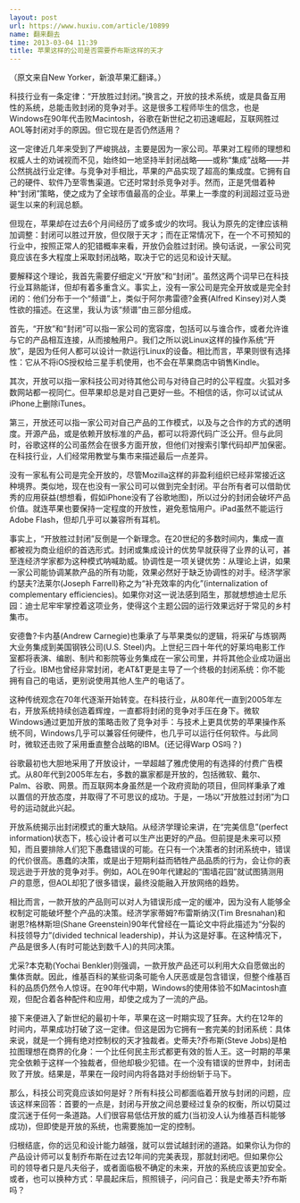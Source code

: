 ```yaml
---
layout: post
url: https://www.huxiu.com/article/10899
name: 翻来翻去
time: 2013-03-04 11:39
title: 苹果这样的公司是否需要乔布斯这样的天才
---
```

（原文来自New Yorker，新浪苹果汇翻译。）

科技行业有一条定律：“开放胜过封闭。”换言之，开放的技术系统，或是具备互用性的系统，总能击败封闭的竞争对手。这是很多工程师毕生的信念，也是Windows在90年代击败Macintosh，谷歌在新世纪之初迅速崛起，互联网胜过AOL等封闭对手的原因。但它现在是否仍然适用？

这一定律近几年来受到了严峻挑战，主要是因为一家公司。苹果对工程师的理想和权威人士的劝诫视而不见，始终如一地坚持半封闭战略——或称“集成”战略——并公然挑战行业定律。与竞争对手相比，苹果的产品实现了超高的集成度。它拥有自己的硬件、软件乃至零售渠道。它还时常封杀竞争对手。然而，正是凭借着种种“封闭”策略，使之成为了全球市值最高的企业。苹果上一季度的利润超过亚马逊诞生以来的利润总额。

但现在，苹果却在过去6个月间经历了或多或少的坎坷。我认为原先的定律应该稍加调整：封闭可以胜过开放，但仅限于天才；而在正常情况下，在一个不可预知的行业中，按照正常人的犯错概率来看，开放仍会胜过封闭。换句话说，一家公司究竟应该在多大程度上采取封闭战略，取决于它的远见和设计天赋。

要解释这个理论，我首先需要仔细定义“开放”和“封闭”。虽然这两个词早已在科技行业耳熟能详，但却有着多重含义。事实上，没有一家公司是完全开放或是完全封闭的：他们分布于一个“频谱”上，类似于阿尔弗雷德?金赛(Alfred Kinsey)对人类性欲的描述。在这里，我认为该“频谱”由三部分组成。

首先，“开放”和“封闭”可以指一家公司的宽容度，包括可以与谁合作，或者允许谁与它的产品相互连接，从而接触用户。我们之所以说Linux这样的操作系统“开放”，是因为任何人都可以设计一款运行Linux的设备。相比而言，苹果则很有选择性：它从不将iOS授权给三星手机使用，也不会在苹果商店中销售Kindle。

其次，开放可以指一家科技公司对待其他公司与对待自己时的公平程度。火狐对多数网站都一视同仁。但苹果却总是对自己更好一些。不相信的话，你可以试试从iPhone上删除iTunes。

第三，开放还可以指一家公司对自己产品的工作模式，以及与之合作的方式的透明度。开源产品，或是依赖开放标准的产品，都可以将源代码广泛公开。但与此同时，谷歌这样的公司虽然会在很多方面开放，但他们对搜索引擎代码却严加保密。在科技行业，人们经常用教堂与集市来描述最后一点差异。

没有一家私有公司是完全开放的，尽管Mozilla这样的非盈利组织已经非常接近这种境界。类似地，现在也没有一家公司可以做到完全封闭。平台所有者可以借助优秀的应用获益(想想看，假如iPhone没有了谷歌地图)，所以过分的封闭会破坏产品价值。就连苹果也要保持一定程度的开放性，避免惹恼用户。iPad虽然不能运行Adobe Flash，但却几乎可以兼容所有耳机。

事实上，“开放胜过封闭”反倒是一个新理念。在20世纪的多数时间内，集成一直都被视为商业组织的首选形式。封闭或集成设计的优势早就获得了业界的认可，甚至连经济学家都为这种模式呐喊助威。协调性是一项关键优势：从理论上讲，如果一家公司能协调某款产品的所有功能，效果必然好于缺乏协调性的对手。经济学家约瑟夫?法莱尔(Joseph Farrell)称之为“补充效率的内化”(internalization of complementary efficiencies)。如果你对这一说法感到陌生，那就想想迪士尼乐园：迪士尼牢牢掌控着这项业务，使得这个主题公园的运行效果远好于常见的乡村集市。

安德鲁?卡内基(Andrew Carnegie)也秉承了与苹果类似的逻辑，将采矿与炼钢两大业务集成到美国钢铁公司(U.S. Steel)内。上世纪三四十年代的好莱坞电影工作室都将表演、编剧、制片和影院等业务集成在一家公司里，并将其他企业成功逼出了行业。IBM也曾经非常封闭，老AT&T更是主导了一个终极的封闭系统：你不能拥有自己的电话，更别说使用其他人生产的电话了。

这种传统观念在70年代逐渐开始转变。在科技行业，从80年代一直到2005年左右，开放系统持续创造着辉煌，一直都将封闭的竞争对手压在身下。微软Windows通过更加开放的策略击败了竞争对手：与技术上更具优势的苹果操作系统不同，Windows几乎可以兼容任何硬件，也几乎可以运行任何软件。与此同时，微软还击败了采用垂直整合战略的IBM。(还记得Warp OS吗？)

谷歌最初也大胆地采用了开放设计，一举超越了雅虎使用的有选择的付费广告模式。从80年代到2005年左右，多数的赢家都是开放的，包括微软、戴尔、Palm、谷歌、网景。而互联网本身虽然是一个政府资助的项目，但同样秉承了难以置信的开放态度，并取得了不可思议的成功。于是，一场以“开放胜过封闭”为口号的运动就此兴起。

开放系统揭示出封闭模式的重大缺陷。从经济学理论来讲，在“完美信息”(perfect information)状态下，核心设计者可以生产出更好的产品。但前提是未来可以预知，而且要排除人们犯下愚蠢错误的可能。在只有一个决策者的封闭系统中，错误的代价很高。愚蠢的决策，或是出于短期利益而牺牲产品品质的行为，会让你的表现远逊于开放的竞争对手。例如，AOL在90年代建起的“围墙花园”就试图猜测用户的意愿，但AOL却犯了很多错误，最终没能融入开放网络的趋势。

相比而言，一款开放的产品则可以对人为错误形成一定的缓冲，因为没有人能够全权制定可能破坏整个产品的决策。经济学家蒂姆?布雷斯纳汉(Tim Bresnahan)和谢恩?格林斯坦(Shane Greenstein)90年代曾经在一篇论文中将此描述为“分裂的科技领导力”(divided technical leadership)，并认为这是好事。在这种情况下，产品是很多人(有时可能达到数千人)的共同决策。

尤采?本克勒(Yochai Benkler)则强调，一款开放产品还可以利用大众自愿做出的集体贡献。因此，维基百科的某些词条可能令人厌恶或是包含错误，但整个维基百科的品质仍然令人惊讶。在90年代中期，Windows的使用体验不如Macintosh直观，但配合着各种配件和应用，却使之成为了一流的产品。

接下来便进入了新世纪的最初十年，苹果在这一时期实现了狂奔。大约在12年的时间内，苹果成功打破了这一定律。但这是因为它拥有一套完美的封闭系统：具体来说，就是一个拥有绝对控制权的天才独裁者。史蒂夫?乔布斯(Steve Jobs)是柏拉图理想在商界的化身：一个比任何民主形式都更有效的哲人王。这一时期的苹果完全依赖于这样一个独裁者，但他却极少犯错。在一个没有错误的世界中，封闭击败了开放。结果是，苹果在一段时间内将各路对手纷纷斩于马下。

那么，科技公司究竟应该如何是好？所有科技公司都面临着开放与封闭的问题，应该这样来回答：首要的一点是，封闭与开放之间总要经过复杂的权衡，所以切莫过度沉迷于任何一条道路。人们很容易低估开放的威力(当初没人认为维基百科能够成功)，但即使是开放的系统，也需要施加一定的控制。

归根结底，你的远见和设计能力越强，就可以尝试越封闭的道路。如果你认为你的产品设计师可以复制乔布斯在过去12年间的完美表现，那就封闭吧。但如果你公司的领导者只是凡夫俗子，或者面临极不确定的未来，开放的系统应该更加安全。或者，也可以换种方式：早晨起床后，照照镜子，问问自己：我是史蒂夫?乔布斯吗？

